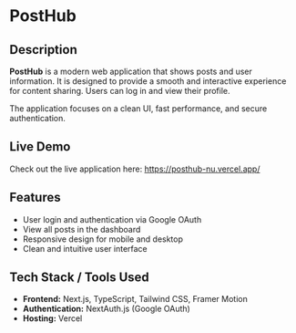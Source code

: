 # PostHub

## Description
**PostHub** is a modern web application that shows posts and user information. It is designed to provide a smooth and interactive experience for content sharing. Users can log in and view their profile.  

The application focuses on a clean UI, fast performance, and secure authentication.

## Live Demo
Check out the live application here: https://posthub-nu.vercel.app/

## Features
- User login and authentication via Google OAuth
- View all posts in the dashboard
- Responsive design for mobile and desktop
- Clean and intuitive user interface

## Tech Stack / Tools Used
- **Frontend:** Next.js, TypeScript, Tailwind CSS, Framer Motion
- **Authentication:** NextAuth.js (Google OAuth)
- **Hosting:** Vercel